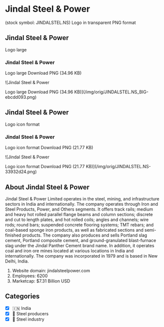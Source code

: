 # Jindal Steel & Power

 (stock symbol: JINDALSTEL.NS) Logo in transparent PNG format

## Jindal Steel & Power

 Logo large

### Jindal Steel & Power

 Logo large Download PNG (34.96 KB)

![Jindal Steel & Power

 Logo large Download PNG (34.96 KB)](/img/orig/JINDALSTEL.NS_BIG-ebcdd093.png)

## Jindal Steel & Power

 Logo icon format

### Jindal Steel & Power

 Logo icon format Download PNG (21.77 KB)

![Jindal Steel & Power

 Logo icon format Download PNG (21.77 KB)](/img/orig/JINDALSTEL.NS-33932d24.png)

## About Jindal Steel & Power



Jindal Steel & Power Limited operates in the steel, mining, and infrastructure sectors in India and internationally. The company operates through Iron and Steel Products, Power, and Others segments. It offers track rails; medium and heavy hot rolled parallel flange beams and column sections; discrete and cut to length plates, and hot rolled coils; angles and channels; wire rods; round bars; suspended concrete flooring systems; TMT rebars; and coal-based sponge iron products, as well as fabricated sections and semi-finished products. The company also produces and sells Portland slag cement, Portland composite cement, and ground-granulated blast-furnace slag under the Jindal Panther Cement brand name. In addition, it operates coal and iron ore mines located at various locations in India and internationally. The company was incorporated in 1979 and is based in New Delhi, India.

1. Website domain: jindalsteelpower.com
2. Employees: 6200
3. Marketcap: $7.31 Billion USD


## Categories
- [x] 🇮🇳 India
- [x] 🔩 Steel producers
- [x] 🔩 Steel industry
